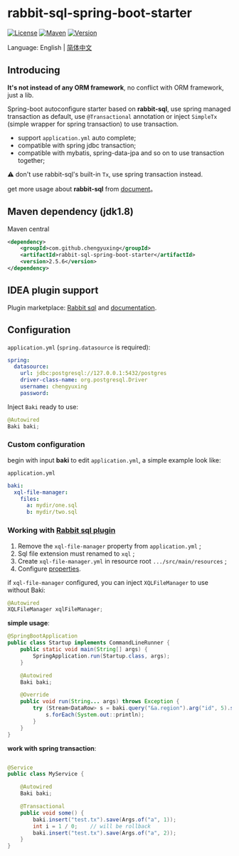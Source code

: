 # rabbit-sql-spring-boot-starter

[![License][badge:license]][license]
[![Maven][badge:maven]][maven-repository]
[![Version][badge:version]][versions]

Language: English | [简体中文](README.chs.md)

## Introducing

**It's not instead of any ORM framework**, no conflict with ORM framework, just a lib.

Spring-boot autoconfigure starter based on **rabbit-sql**, use spring managed transaction as default, use `@Transactional` annotation or inject `SimpleTx` (simple wrapper for spring transaction) to use transaction.

- support `application.yml` auto complete;
- compatible with spring jdbc transaction;
- compatible with mybatis, spring-data-jpa and so on to use transaction together;

:warning: don't use rabbit-sql's built-in `Tx`, use spring transaction instead.

get more usage about **rabbit-sql** from [document](https://github.com/chengyuxing/rabbit-sql)。

## Maven dependency (jdk1.8)

Maven central

```xml
<dependency>
    <groupId>com.github.chengyuxing</groupId>
    <artifactId>rabbit-sql-spring-boot-starter</artifactId>
    <version>2.5.6</version>
</dependency>
```

## IDEA plugin support

Plugin marketplace: [Rabbit sql](https://plugins.jetbrains.com/plugin/21403-rabbit-sql) and [documentation](https://github.com/chengyuxing/rabbit-sql-plugin#readme).

## Configuration

`application.yml` (`spring.datasource` is required):

```yaml
spring:
  datasource:
    url: jdbc:postgresql://127.0.0.1:5432/postgres
    driver-class-name: org.postgresql.Driver
    username: chengyuxing
    password:
```

Inject `Baki` ready to use:

```java
@Autowired
Baki baki;
```

### Custom configuration

begin with input **baki** to edit `application.yml`, a simple example look like:

`application.yml`

```yaml
baki:
  xql-file-manager:
    files:
      a: mydir/one.sql
      b: mydir/two.sql
```

### Working with [Rabbit sql plugin](https://plugins.jetbrains.com/plugin/21403-rabbit-sql) 

1. Remove the `xql-file-manager` property from `application.yml` ;
2. Sql file extension must renamed to `xql` ;
3. Create `xql-file-manager.yml` in resource root `.../src/main/resources` ;
4. Configure [properties](https://github.com/chengyuxing/rabbit-sql#constructor).

if `xql-file-manager` configured, you can inject `XQLFileManager`  to use without Baki:

```java
@Autowired
XQLFileManager xqlFileManager;
```

**simple usage**:

```java
@SpringBootApplication
public class Startup implements CommandLineRunner {
    public static void main(String[] args) {
        SpringApplication.run(Startup.class, args);
    }

    @Autowired
    Baki baki;

    @Override
    public void run(String... args) throws Exception {
        try (Stream<DataRow> s = baki.query("&a.region").arg("id", 5).stream()) {
            s.forEach(System.out::println);
        }
    }
}
```

**work with spring transaction**:

```java

@Service
public class MyService {

    @Autowired
    Baki baki;

    @Transactional
    public void some() {
        baki.insert("test.tx").save(Args.of("a", 1));
        int i = 1 / 0;    // will be rollback
        baki.insert("test.tx").save(Args.of("a", 2));
    }
}
```

[badge:maven]:https://img.shields.io/maven-central/v/com.github.chengyuxing/rabbit-sql-spring-boot-starter
[badge:license]: https://img.shields.io/github/license/chengyuxing/rabbit-sql-spring-boot-starter
[badge:version]:https://img.shields.io/jetbrains/plugin/v/21403

[license]:https://github.com/chengyuxing/rabbit-sql-spring-boot-starter/blob/main/LICENSE
[maven-repository]:https://central.sonatype.com/artifact/com.github.chengyuxing/rabbit-sql-spring-boot-starter
[versions]:https://plugins.jetbrains.com/plugin/21403-rabbit-sql/versions